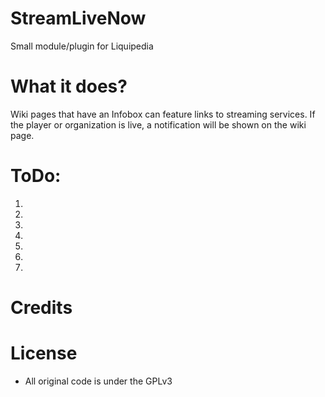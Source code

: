StreamLiveNow
=========
Small module/plugin for Liquipedia

What it does?
=============
Wiki pages that have an Infobox can feature links to streaming services. 
If the player or organization is live, a notification will be shown on the wiki page.	

ToDo:
=====
1.
2.
3.
4.
5.
6.
7.

Credits
=======


License
=======
* All original code is under the GPLv3